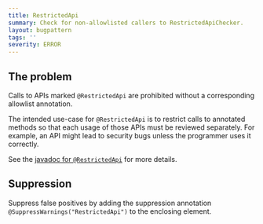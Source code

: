 ```yaml
---
title: RestrictedApi
summary: Check for non-allowlisted callers to RestrictedApiChecker.
layout: bugpattern
tags: ''
severity: ERROR
---
```


<!--
*** AUTO-GENERATED, DO NOT MODIFY ***
To make changes, edit the @BugPattern annotation or the explanation in docs/bugpattern.
-->


## The problem
Calls to APIs marked `@RestrictedApi` are prohibited without a corresponding
allowlist annotation.

The intended use-case for `@RestrictedApi` is to restrict calls to annotated
methods so that each usage of those APIs must be reviewed separately. For
example, an API might lead to security bugs unless the programmer uses it
correctly.

See the
[javadoc for `@RestrictedApi`](https://errorprone.info/api/latest/com/google/errorprone/annotations/RestrictedApi.html)
for more details.

## Suppression
Suppress false positives by adding the suppression annotation `@SuppressWarnings("RestrictedApi")` to the enclosing element.
